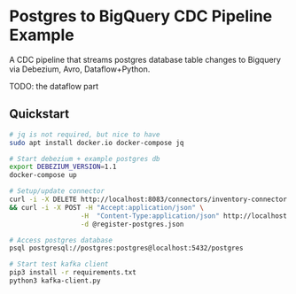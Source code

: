 Postgres to BigQuery CDC Pipeline Example
=========================================

A CDC pipeline that streams postgres database table changes to Bigquery via Debezium, Avro, Dataflow+Python.

TODO: the dataflow part

## Quickstart

```sh
# jq is not required, but nice to have
sudo apt install docker.io docker-compose jq

# Start debezium + example postgres db
export DEBEZIUM_VERSION=1.1
docker-compose up

# Setup/update connector
curl -i -X DELETE http://localhost:8083/connectors/inventory-connector \
&& curl -i -X POST -H "Accept:application/json" \
                  -H  "Content-Type:application/json" http://localhost:8083/connectors/ \
                  -d @register-postgres.json

# Access postgres database
psql postgresql://postgres:postgres@localhost:5432/postgres

# Start test kafka client
pip3 install -r requirements.txt
python3 kafka-client.py
```